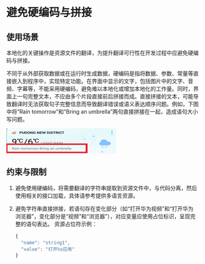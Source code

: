 # 避免硬编码与拼接

## 使用场景

本地化的关键操作是资源文件的翻译，为提升翻译可行性在开发过程中应避免硬编码与拼接。

不同于从外部获取数据或在运行时生成数据，硬编码是指将数据、参数、常量等直接嵌入到程序中，实现特定功能。在界面中显示的文字，包括图片中的文字、音频、字幕等，不能采用硬编码，避免难以本地化或增加本地化的工作量。同时，界面上一句完整文本，不应由多个片段直接前后拼接而成。直接拼接的文本，可能导致翻译时无法获取句子完整信息而导致翻译错误或语义表达顺序问题。例如，下图中将“Rain tomorrow”和“Bring  an umbrella”两句直接拼接在一起，造成语句大小写问题。

![zh-cn_image_0000001784263061](figures/zh-cn_image_0000001784263061.png)

## 约束与限制

1. 避免使用硬编码，将需要翻译的字符串提取到资源文件中，与代码分离，然后使用相关的接口加载，具体请参考提供多语言资源。

2. 避免字符串直接拼接，若语句存在变化部分（如“打开华为视频”和“打开华为浏览器”，变化部分是“视频”和“浏览器”），对应变量应使用占位标识，呈现完整的语句表达。
   资源占位符示例：

   ```ts
   {
     "name": "string1",
     "value": "打开%s应用"
   }
   ```